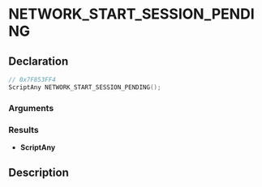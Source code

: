 # NETWORK_START_SESSION_PENDING

## Declaration
```cpp
// 0x7F853FF4
ScriptAny NETWORK_START_SESSION_PENDING();
```

### Arguments

### Results
- **ScriptAny**

## Description
